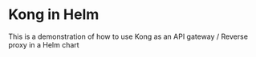 # Kong in Helm

This is a demonstration of how to use Kong as an API gateway / Reverse proxy in a Helm chart
